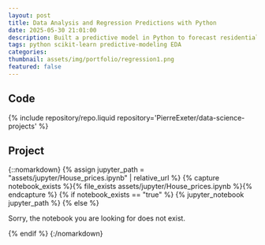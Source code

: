 ```yaml
---
layout: post
title: Data Analysis and Regression Predictions with Python
date: 2025-05-30 21:01:00
description: Built a predictive model in Python to forecast residential home prices, applying machine learning with scikit-learn to solve a supervised regression problem.
tags: python scikit-learn predictive-modeling EDA
categories:
thumbnail: assets/img/portfolio/regression1.png
featured: false
---
```



## Code

{% include repository/repo.liquid repository='PierreExeter/data-science-projects' %}


## Project

{::nomarkdown}
{% assign jupyter_path = "assets/jupyter/House_prices.ipynb" | relative_url %}
{% capture notebook_exists %}{% file_exists assets/jupyter/House_prices.ipynb %}{% endcapture %}
{% if notebook_exists == "true" %}
{% jupyter_notebook jupyter_path %}
{% else %}

<p>Sorry, the notebook you are looking for does not exist.</p>
{% endif %}
{:/nomarkdown}

